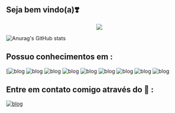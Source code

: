 ## Seja bem vindo(a):heavy_heart_exclamation:
</div>
  
<div align="center">
<img src="https://readme-typing-svg.herokuapp.com?font=Poppins&color=32b9a6&center=true&vCenter=true&lines=confira+minhas+contribuições.+">
<!-- https://readme-typing-svg.herokuapp.com?font=Poppins&color=FF6F29&center=true&vLeft=true&lines=Confira+minhas+contribuições.+- -->
</div>

![Anurag's GitHub stats](https://github-readme-stats.vercel.app/api?username=nu-Bia&show_icons=true&theme=dracula)	

## Possuo conhecimentos em :
[![blog](https://img.shields.io/badge/Figma-F24E1E?style=for-the-badge&logo=figma&logoColor=white)
![blog](https://img.shields.io/badge/HTML5-E34F26?style=for-the-badge&logo=html5&logoColor=white)
![blog](https://img.shields.io/badge/CSS-239120?&style=for-the-badge&logo=css3&logoColor=white)
![blog](https://img.shields.io/badge/JavaScript-F7DF1E?style=for-the-badge&logo=javascript&logoColor=black)
![blog](https://img.shields.io/badge/Java-ED8B00?style=for-the-badge&logo=java&logoColor=white)
![blog](https://img.shields.io/badge/PHP-777BB4?style=for-the-badge&logo=php&logoColor=white)
![blog](https://img.shields.io/badge/React-20232A?style=for-the-badge&logo=react&logoColor=61DAFB)
![blog](https://img.shields.io/badge/Microsoft_Excel-217346?style=for-the-badge&logo=microsoft-excel&logoColor=white)
![blog](https://img.shields.io/badge/Microsoft_Word-2B579A?style=for-the-badge&logo=microsoft-word&logoColor=white)

## Entre em contato comigo através do :speech_balloon: :
[![blog](https://img.shields.io/badge/LinkedIn-0077B5?style=for-the-badge&logo=linkedin&logoColor=white)](https://www.linkedin.com/in/n%C3%BAbia-reis-005b92207/)



